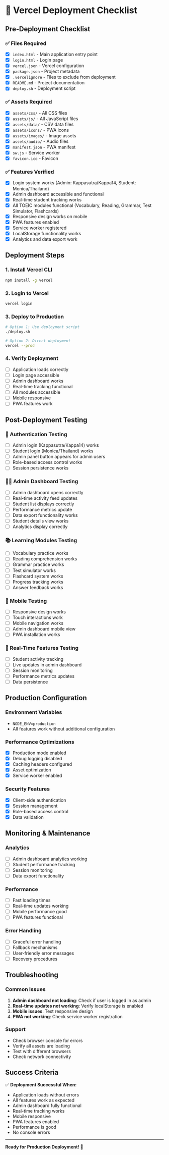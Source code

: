 # 🚀 Vercel Deployment Checklist

## Pre-Deployment Checklist

### ✅ Files Required
- [x] `index.html` - Main application entry point
- [x] `login.html` - Login page
- [x] `vercel.json` - Vercel configuration
- [x] `package.json` - Project metadata
- [x] `.vercelignore` - Files to exclude from deployment
- [x] `README.md` - Project documentation
- [x] `deploy.sh` - Deployment script

### ✅ Assets Required
- [x] `assets/css/` - All CSS files
- [x] `assets/js/` - All JavaScript files
- [x] `assets/data/` - CSV data files
- [x] `assets/icons/` - PWA icons
- [x] `assets/images/` - Image assets
- [x] `assets/audio/` - Audio files
- [x] `manifest.json` - PWA manifest
- [x] `sw.js` - Service worker
- [x] `favicon.ico` - Favicon

### ✅ Features Verified
- [x] Login system works (Admin: Kappasutra/Kappa14, Student: Monica/Thailand)
- [x] Admin dashboard accessible and functional
- [x] Real-time student tracking works
- [x] All TOEIC modules functional (Vocabulary, Reading, Grammar, Test Simulator, Flashcards)
- [x] Responsive design works on mobile
- [x] PWA features enabled
- [x] Service worker registered
- [x] LocalStorage functionality works
- [x] Analytics and data export work

## Deployment Steps

### 1. Install Vercel CLI
```bash
npm install -g vercel
```

### 2. Login to Vercel
```bash
vercel login
```

### 3. Deploy to Production
```bash
# Option 1: Use deployment script
./deploy.sh

# Option 2: Direct deployment
vercel --prod
```

### 4. Verify Deployment
- [ ] Application loads correctly
- [ ] Login page accessible
- [ ] Admin dashboard works
- [ ] Real-time tracking functional
- [ ] All modules accessible
- [ ] Mobile responsive
- [ ] PWA features work

## Post-Deployment Testing

### 🔐 Authentication Testing
- [ ] Admin login (Kappasutra/Kappa14) works
- [ ] Student login (Monica/Thailand) works
- [ ] Admin panel button appears for admin users
- [ ] Role-based access control works
- [ ] Session persistence works

### 👨‍💼 Admin Dashboard Testing
- [ ] Admin dashboard opens correctly
- [ ] Real-time activity feed updates
- [ ] Student list displays correctly
- [ ] Performance metrics update
- [ ] Data export functionality works
- [ ] Student details view works
- [ ] Analytics display correctly

### 📚 Learning Modules Testing
- [ ] Vocabulary practice works
- [ ] Reading comprehension works
- [ ] Grammar practice works
- [ ] Test simulator works
- [ ] Flashcard system works
- [ ] Progress tracking works
- [ ] Answer feedback works

### 📱 Mobile Testing
- [ ] Responsive design works
- [ ] Touch interactions work
- [ ] Mobile navigation works
- [ ] Admin dashboard mobile view
- [ ] PWA installation works

### 🔄 Real-Time Features Testing
- [ ] Student activity tracking
- [ ] Live updates in admin dashboard
- [ ] Session monitoring
- [ ] Performance metrics updates
- [ ] Data persistence

## Production Configuration

### Environment Variables
- `NODE_ENV=production`
- All features work without additional configuration

### Performance Optimizations
- [x] Production mode enabled
- [x] Debug logging disabled
- [x] Caching headers configured
- [x] Asset optimization
- [x] Service worker enabled

### Security Features
- [x] Client-side authentication
- [x] Session management
- [x] Role-based access control
- [x] Data validation

## Monitoring & Maintenance

### Analytics
- [ ] Admin dashboard analytics working
- [ ] Student performance tracking
- [ ] Session monitoring
- [ ] Data export functionality

### Performance
- [ ] Fast loading times
- [ ] Real-time updates working
- [ ] Mobile performance good
- [ ] PWA features functional

### Error Handling
- [ ] Graceful error handling
- [ ] Fallback mechanisms
- [ ] User-friendly error messages
- [ ] Recovery procedures

## Troubleshooting

### Common Issues
1. **Admin dashboard not loading**: Check if user is logged in as admin
2. **Real-time updates not working**: Verify localStorage is enabled
3. **Mobile issues**: Test responsive design
4. **PWA not working**: Check service worker registration

### Support
- Check browser console for errors
- Verify all assets are loading
- Test with different browsers
- Check network connectivity

## Success Criteria

✅ **Deployment Successful When:**
- Application loads without errors
- All features work as expected
- Admin dashboard fully functional
- Real-time tracking works
- Mobile responsive
- PWA features enabled
- Performance is good
- No console errors

---

**Ready for Production Deployment! 🚀**
